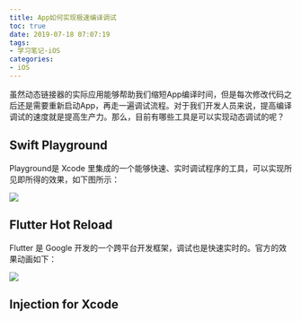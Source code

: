 ```yaml
---
title: App如何实现极速编译调试
toc: true
date: 2019-07-18 07:07:19
tags:
- 学习笔记-iOS
categories:
- iOS
---
```


虽然动态链接器的实际应用能够帮助我们缩短App编译时间，但是每次修改代码之后还是需要重新启动App，再走一遍调试流程。对于我们开发人员来说，提高编译调试的速度就是提高生产力。那么，目前有哪些工具是可以实现动态调试的呢？

## Swift Playground

Playground是 Xcode 里集成的一个能够快速、实时调试程序的工具，可以实现所见即所得的效果，如下图所示：

![](1.png)

## Flutter Hot Reload

Flutter 是 Google 开发的一个跨平台开发框架，调试也是快速实时的。官方的效果动画如下：

![](2.gif)

## Injection for Xcode

